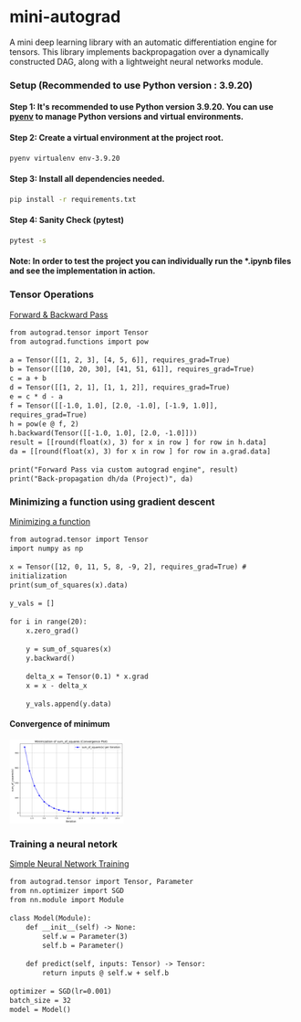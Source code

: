 # mini-autograd
A mini deep learning library with an automatic differentiation engine for tensors. This library implements backpropagation over a dynamically constructed DAG, along with a lightweight neural networks module.

### Setup (Recommended to use Python version : 3.9.20)
#### Step 1: It's recommended to use Python version 3.9.20. You can use [pyenv](https://github.com/pyenv/pyenv) to manage Python versions and virtual environments.

#### Step 2: Create a virtual environment at the project root.
```bash
pyenv virtualenv env-3.9.20
```

#### Step 3: Install all dependencies needed.
```bash
pip install -r requirements.txt
```

#### Step 4: Sanity Check (pytest)
```bash
pytest -s
```

#### Note: In order to test the project you can individually run the *.ipynb files and see the implementation in action.

### Tensor Operations
[Forward & Backward Pass](https://github.com/sagnikpal10/mini-autograd/blob/main/tensor-operations.ipynb)
```python3
from autograd.tensor import Tensor
from autograd.functions import pow

a = Tensor([[1, 2, 3], [4, 5, 6]], requires_grad=True)
b = Tensor([[10, 20, 30], [41, 51, 61]], requires_grad=True)
c = a + b
d = Tensor([[1, 2, 1], [1, 1, 2]], requires_grad=True)
e = c * d - a
f = Tensor([[-1.0, 1.0], [2.0, -1.0], [-1.9, 1.0]], requires_grad=True)
h = pow(e @ f, 2)
h.backward(Tensor([[-1.0, 1.0], [2.0, -1.0]]))
result = [[round(float(x), 3) for x in row ] for row in h.data]
da = [[round(float(x), 3) for x in row ] for row in a.grad.data]

print("Forward Pass via custom autograd engine", result)
print("Back-propagation dh/da (Project)", da)

```

### Minimizing a function using gradient descent
[Minimizing a function](https://github.com/sagnikpal10/mini-autograd/blob/main/minimize-function.ipynb)
```python3
from autograd.tensor import Tensor
import numpy as np

x = Tensor([12, 0, 11, 5, 8, -9, 2], requires_grad=True) # initialization
print(sum_of_squares(x).data)

y_vals = []

for i in range(20):
    x.zero_grad()

    y = sum_of_squares(x)
    y.backward()

    delta_x = Tensor(0.1) * x.grad
    x = x - delta_x

    y_vals.append(y.data)
```

#### Convergence of minimum
<img src="./images/minimizing-a-function.png" alt="Minimization of sum_of_squares (Convergence Plot)" width="200"/>

### Training a neural netork
[Simple Neural Network Training](https://github.com/sagnikpal10/mini-autograd/blob/main/neural-network-demo.ipynb)
```python3
from autograd.tensor import Tensor, Parameter
from nn.optimizer import SGD
from nn.module import Module

class Model(Module):
    def __init__(self) -> None:
        self.w = Parameter(3)
        self.b = Parameter()

    def predict(self, inputs: Tensor) -> Tensor:
        return inputs @ self.w + self.b

optimizer = SGD(lr=0.001)
batch_size = 32
model = Model()
```
